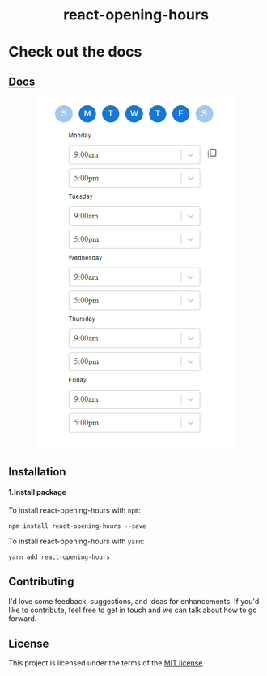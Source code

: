 <h1 align="center">react-opening-hours</h1>

# Check out the docs

<a href="https://sprightly-cendol-934003.netlify.app/"><h2>Docs</h2></a>

<p align="center">
  <img src="https://github.com/Perrottarichard/react-opening-hours/blob/master/vertical_example.png?raw=true" />
</p>

## Installation

#### 1.Install package

To install react-opening-hours with `npm`:

    npm install react-opening-hours --save

To install react-opening-hours with `yarn`:

    yarn add react-opening-hours

## Contributing

I'd love some feedback, suggestions, and ideas for enhancements. If you'd like to contribute, feel
free to get in touch and we can talk about how to go forward.

## License

This project is licensed under the terms of the [MIT license](/LICENSE).
